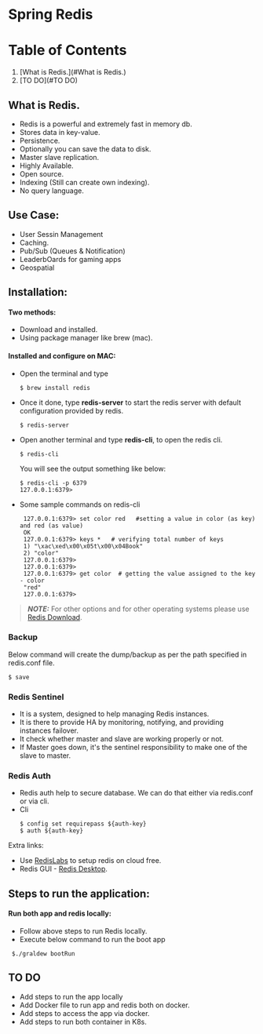 # Spring Redis

# Table of Contents
1. [What is Redis.](#What is Redis.)
2. [TO DO](#TO DO)

## What is Redis.

 - Redis is a powerful and extremely fast in memory db.   
 - Stores data in key-value.   
 - Persistence.  
 - Optionally you can save the data to disk.   
 - Master slave replication.  
 - Highly Available.   
 - Open source.  
 - Indexing (Still can create own indexing).  
 - No query language.  


## Use Case:
 - User Sessin Management
 - Caching.
 - Pub/Sub (Queues & Notification)
 - LeaderbOards for gaming apps
 - Geospatial
 
 
## Installation:
#### Two methods:
 - Download and installed.
 - Using package manager like brew (mac).
 

#### Installed and configure on MAC:
 - Open the terminal and type
   ```
   $ brew install redis
   ```
 - Once it done, type **redis-server** to start the redis server with default configuration provided by redis.
   ```
   $ redis-server
   ```   
 - Open another terminal and type **redis-cli**, to open the redis cli.
   ```
   $ redis-cli
   ```  
   You will see the output something like below:
   ```
   $ redis-cli -p 6379
   127.0.0.1:6379> 
   ```
   
 - Some sample commands on redis-cli
   ```
    127.0.0.1:6379> set color red   #setting a value in color (as key) and red (as value)
    OK
    127.0.0.1:6379> keys *   # verifying total number of keys
    1) "\xac\xed\x00\x05t\x00\x04Book"
    2) "color"
    127.0.0.1:6379> 
    127.0.0.1:6379> 
    127.0.0.1:6379> get color  # getting the value assigned to the key - color
    "red"
    127.0.0.1:6379> 
   ```  
> **_NOTE:_**  For other options and for other operating systems please use [Redis Download](https://redis.io/download).



### Backup
   Below command will create the dump/backup as per the path specified in redis.conf file. 
   ```
   $ save
   ```
   
### Redis Sentinel
  - It is a system, designed to help managing Redis instances.
  - It is there to provide HA by monitoring, notifying, and providing instances failover. 
  - It check whether master and slave are working properly or not.
  - If Master goes down, it's the sentinel responsibility to make one of the slave to master.  
  
  
### Redis Auth
  - Redis auth help to secure database. We can do that either via redis.conf or via cli.
  - Cli
    ```
    $ config set requirepass ${auth-key}
    $ auth ${auth-key}

    ``` 


Extra links:
 - Use [RedisLabs](https://redislabs.com/) to setup redis on cloud free.
 - Redis GUI - [Redis Desktop](https://rdm.dev/).
 
 
## Steps to run the application:
#### Run both app and redis locally:
 * Follow above steps to run Redis locally.
 * Execute below command to run the boot app
 ```
  $./graldew bootRun

 ```
 
 
 ## TO DO
 * Add steps to run the app locally
 * Add Docker file to run app and redis both on docker.
 * Add steps to access the app via docker.
 * Add steps to run both container in K8s.
 
 
